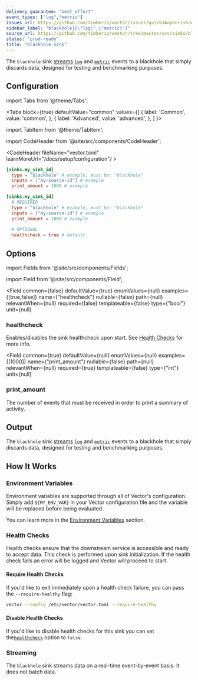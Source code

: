 ```yaml
---
delivery_guarantee: "best_effort"
event_types: ["log","metric"]
issues_url: https://github.com/timberio/vector/issues?q=is%3Aopen+is%3Aissue+label%3A%22sink%3A+blackhole%22
sidebar_label: "blackhole|[\"log\",\"metric\"]"
source_url: https://github.com/timberio/vector/tree/master/src/sinks/blackhole.rs
status: "prod-ready"
title: "blackhole sink" 
---
```


The `blackhole` sink [streams](#streaming) [`log`][docs.data-model#log] and [`metric`][docs.data-model#metric] events to a blackhole that simply discards data, designed for testing and benchmarking purposes.

## Configuration

import Tabs from '@theme/Tabs';

<Tabs
  block={true}
  defaultValue="common"
  values={[
    { label: 'Common', value: 'common', },
    { label: 'Advanced', value: 'advanced', },
  ]
}>

import TabItem from '@theme/TabItem';

<TabItem value="common">

import CodeHeader from '@site/src/components/CodeHeader';

<CodeHeader fileName="vector.toml" learnMoreUrl="/docs/setup/configuration"/ >

```toml
[sinks.my_sink_id]
  type = "blackhole" # example, must be: "blackhole"
  inputs = ["my-source-id"] # example
  print_amount = 1000 # example
```

</TabItem>
<TabItem value="advanced">

<CodeHeader fileName="vector.toml" learnMoreUrl="/docs/setup/configuration" />

```toml
[sinks.my_sink_id]
  # REQUIRED
  type = "blackhole" # example, must be: "blackhole"
  inputs = ["my-source-id"] # example
  print_amount = 1000 # example
  
  # OPTIONAL
  healthcheck = true # default
```

</TabItem>

</Tabs>

## Options

import Fields from '@site/src/components/Fields';

import Field from '@site/src/components/Field';

<Fields filters={true}>


<Field
  common={false}
  defaultValue={true}
  enumValues={null}
  examples={[true,false]}
  name={"healthcheck"}
  nullable={false}
  path={null}
  relevantWhen={null}
  required={false}
  templateable={false}
  type={"bool"}
  unit={null}
  >

### healthcheck

Enables/disables the sink healthcheck upon start. See [Health Checks](#health-checks) for more info.


</Field>


<Field
  common={true}
  defaultValue={null}
  enumValues={null}
  examples={[1000]}
  name={"print_amount"}
  nullable={false}
  path={null}
  relevantWhen={null}
  required={true}
  templateable={false}
  type={"int"}
  unit={null}
  >

### print_amount

The number of events that must be received in order to print a summary of activity.


</Field>


</Fields>

## Output

The `blackhole` sink [streams](#streaming) [`log`][docs.data-model#log] and [`metric`][docs.data-model#metric] events to a blackhole that simply discards data, designed for testing and benchmarking purposes.

## How It Works

### Environment Variables

Environment variables are supported through all of Vector's configuration.
Simply add `${MY_ENV_VAR}` in your Vector configuration file and the variable
will be replaced before being evaluated.

You can learn more in the [Environment Variables][docs.configuration#environment-variables]
section.

### Health Checks

Health checks ensure that the downstream service is accessible and ready to
accept data. This check is performed upon sink initialization.
If the health check fails an error will be logged and Vector will proceed to
start.

#### Require Health Checks

If you'd like to exit immediately upon a health check failure, you can
pass the `--require-healthy` flag:

```bash
vector --config /etc/vector/vector.toml --require-healthy
```

#### Disable Health Checks

If you'd like to disable health checks for this sink you can set the[`healthcheck`](#healthcheck) option to `false`.

### Streaming

The `blackhole` sink streams data on a real-time
event-by-event basis. It does not batch data.


[docs.configuration#environment-variables]: /docs/setup/configuration#environment-variables
[docs.data-model#log]: /docs/about/data-model#log
[docs.data-model#metric]: /docs/about/data-model#metric
